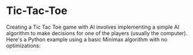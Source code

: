 # Tic-Tac-Toe

Creating a Tic Tac Toe game with AI involves implementing a simple AI algorithm to make decisions for one of the players (usually the computer). Here's a Python example using a basic Minimax algorithm with no optimizations:
